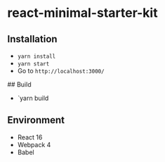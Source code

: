 # react-minimal-starter-kit

## Installation

* `yarn install`
* `yarn start`
* Go to `http://localhost:3000/`

## Build
* `yarn build

## Environment

* React 16
* Webpack 4
* Babel

